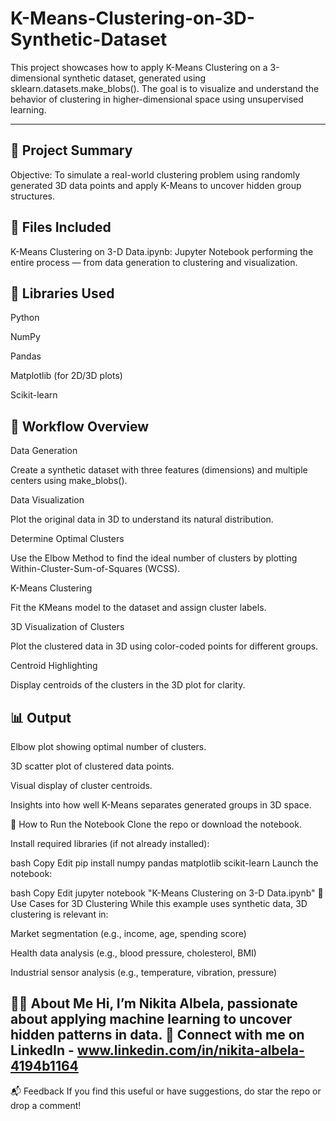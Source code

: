 # K-Means-Clustering-on-3D-Synthetic-Dataset
This project showcases how to apply K-Means Clustering on a 3-dimensional synthetic dataset, generated using sklearn.datasets.make_blobs(). The goal is to visualize and understand the behavior of clustering in higher-dimensional space using unsupervised learning.

----------------------------------------------------------------------------------------------------------------------------------------------------------------------------
🧪 Project Summary
----------------------------------------------------------------------------------------------------------------------------------------------------------------------------
Objective:
To simulate a real-world clustering problem using randomly generated 3D data points and apply K-Means to uncover hidden group structures.

📁 Files Included
----------------------------------------------------------------------------------------------------------------------------------------------------------------------------
K-Means Clustering on 3-D Data.ipynb: Jupyter Notebook performing the entire process — from data generation to clustering and visualization.

🧰 Libraries Used
----------------------------------------------------------------------------------------------------------------------------------------------------------------------------
Python

NumPy

Pandas

Matplotlib (for 2D/3D plots)

Scikit-learn

🧠 Workflow Overview
----------------------------------------------------------------------------------------------------------------------------------------------------------------------------
Data Generation

Create a synthetic dataset with three features (dimensions) and multiple centers using make_blobs().

Data Visualization

Plot the original data in 3D to understand its natural distribution.

Determine Optimal Clusters

Use the Elbow Method to find the ideal number of clusters by plotting Within-Cluster-Sum-of-Squares (WCSS).

K-Means Clustering

Fit the KMeans model to the dataset and assign cluster labels.

3D Visualization of Clusters

Plot the clustered data in 3D using color-coded points for different groups.

Centroid Highlighting

Display centroids of the clusters in the 3D plot for clarity.

📊 Output
----------------------------------------------------------------------------------------------------------------------------------------------------------------------------
Elbow plot showing optimal number of clusters.

3D scatter plot of clustered data points.

Visual display of cluster centroids.

Insights into how well K-Means separates generated groups in 3D space.

🚀 How to Run the Notebook
Clone the repo or download the notebook.

Install required libraries (if not already installed):

bash
Copy
Edit
pip install numpy pandas matplotlib scikit-learn
Launch the notebook:

bash
Copy
Edit
jupyter notebook "K-Means Clustering on 3-D Data.ipynb"
📌 Use Cases for 3D Clustering
While this example uses synthetic data, 3D clustering is relevant in:

Market segmentation (e.g., income, age, spending score)

Health data analysis (e.g., blood pressure, cholesterol, BMI)

Industrial sensor analysis (e.g., temperature, vibration, pressure)

🧑‍💼 About Me
Hi, I’m Nikita Albela, passionate about applying machine learning to uncover hidden patterns in data.
🔗 Connect with me on LinkedIn - www.linkedin.com/in/nikita-albela-4194b1164
----------------------------------------------------------------------------------------------------------------------------------------------------------------------------
📬 Feedback
If you find this useful or have suggestions, do star the repo or drop a comment!

